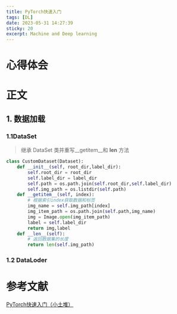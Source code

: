 ```yaml
---
title: PyTorch快速入门
tags: [DL]
date: 2023-05-31 14:27:39
sticky: 20
excerpt: Machine and Deep learning
---
```

# 心得体会
# 正文
## 1. 数据加载
### 1.1DataSet
> 继承 DataSet 类并重写__getitem__和 __len__ 方法

```python
class CustomDataset(Dataset):
    def __init__(self, root_dir,label_dir):
        self.root_dir = root_dir
        self.label_dir = label_dir
        self.path = os.path.join(self.root_dir,self.label_dir)
        self.img_path = os.listdir(self.path)
    def __getitem__(self, index):
        # 根据索引index获取数据和标签
        img_name = self.img_path[index]
        img_item_path = os.path.join(self.path,img_name)
        img = Image.open(img_item_path)
        label = self.label_dir
        return img,label
    def __len__(self):
        # 返回数据集的长度
        return len(self.img_path)
```
### 1.2 DataLoder

# 参考文献
[PyTorch快速入门（小土堆）](https://www.bilibili.com/video/BV1hE411t7RN?p=6&vd_source=9c896fa9c3f9023797e8efe7be0c113e)